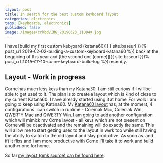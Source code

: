 ```yaml
---
layout: post
title: In search for the best custom keyboard layout
categories: electronics
tags: [keyboards, electronics]
published: false
image: /images/crkbd/IMG_20190623_110940.jpg
---
```


I have [build my first custom kebyoard (katana60)]({{ site.baseurl }}{% post_url  2019-02-02-buiding-a-custom-keyboard-katana60 %}) back at the beggining of this year and [the second one (corne)]({{ site.baseurl }}{% post_url  2019-07-10-corne-keyboard-build-log %}) recently. 


## Layout - Work in progress

Corne has much less keys than my Katana60. I am still curious if I will be able to get used to it. The plan is to create a layout which is kind of close to my current Katana60. I have already started using it at home. For work I am going to keep using Katana60. My [Katana60
layout](https://github.com/qmk/qmk_firmware/tree/master/keyboards/katana60/keymaps/josefadamcik) has, at the moment, 4 configurations I can switch in runtime - Colemak Mac, Colemak Win, QWERTY Mac and QWERTY Win. I am going to add another configuration which will mimick my Corne layout - all keys which are not present on Corne will be deactivated and the remaining will do exactly the same. This will allow me to start getting used to the layout in work too while still having the ability to switch to the old layout and stay productive. As soon as (and if) it flips and I am more productive with Corne I'll take it to work and build another one for home.

So far [my layout (qmk source) can be found here](https://github.com/josefadamcik/qmk_firmware/tree/wip_crkbd/keyboards/crkbd/keymaps/josefadamcik).